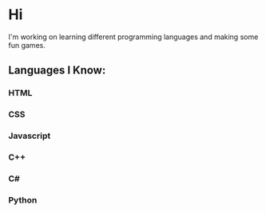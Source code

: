 # Hi
I'm working on learning different programming languages and making some fun games.
## Languages I Know:
### HTML
### CSS
### Javascript
### C++
### C#
### Python
